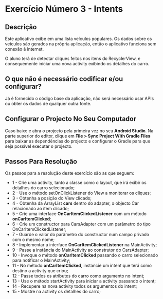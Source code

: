 # Exercício Número 3  - Intents
  
## Descrição  
Este aplicativo exibe em uma lista veículos populares. Os dados sobre os veículos são gerados na própria aplicação, então o aplicativo funciona sem conexão à internet.

O aluno terá de detectar cliques feitos nos itens do RecyclerView, e consequemente iniciar uma nova activity exibindo os detalhes do carro.

## O que não é necessário codificar e/ou configurar?
Já é fornecido o código base da aplicação, não será necessário usar APIs ou obter os dados de qualquer outra fonte.

## Configurar o Projecto No Seu Computador
Caso baixe e abra o projecto pela primeira vez no seu **Android Studio**. Na parte superior do editor, clique em **File > Sync Project With Gradle Files** para baixar as dependências do projecto e configurar o Gradle para que seja possível executar o projecto.

## Passos Para Resolução
Os passos para a resolução deste exercício são as que seguem:

 - 1 - Crie uma activity, tanto a classe como o layout, que irá exibir os detalhes do carro selecionado;
 - 2 - Use o método setOnClickListener do View a monitorar os cliques;
 - 3 - Obtenha a posição do View clicado;
 - 4 - Obtenha da ArrayList **cars** dentro do adapter, o objecto Car relacionado ao item clicado;
- 5 - Crie uma interface **OnCarItemClickedListener** com um método **onCarItemClicked**;
- 6 - Crie um constructor para CarsAdapter com um parâmetro do tipo OnCarItemClickedListener;
- 7 - Guarde o valor do parâmetro do constructor num campo privado com o mesmo nome;
- 8 - Implementar a interface **OnCarItemClickedListener** na MainActivity;
- 9 - Passe a instância do MainActivity ao construtor do CarsAdapter;
- 10 - Invoque o método **onCarItemClicked** passando o carro selecionado para notificar o MainActivity;
- 11 - No método **onCarItemClicked**, instancie um intent que terá como destino a activity que criou;
- 12 - Passe todos os atributos do carro como argumento no Intent;
- 13 - Use o método startActivity para iniciar a activity passando o intent;
- 14 - Recupere na nova activity todos os argumentos do intent;
- 15 - Mostre na activity os detalhes do carro;